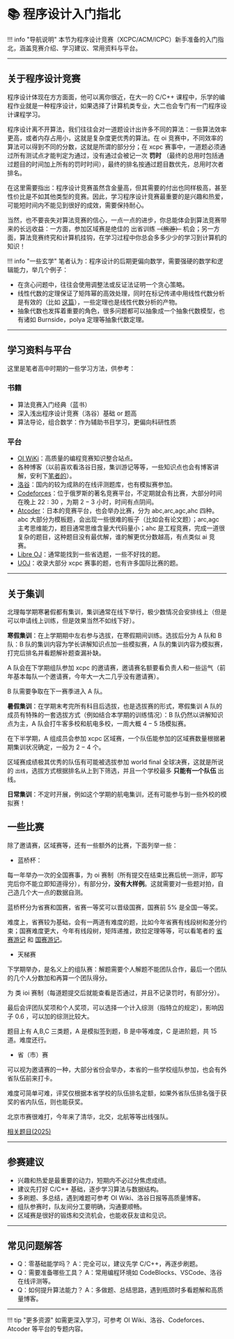 # 📚 程序设计入门指北

!!! info "导航说明"
本节为程序设计竞赛（XCPC/ACM/ICPC）新手准备的入门指北，涵盖竞赛介绍、学习建议、常用资料与平台。

---

## 关于程序设计竞赛

程序设计体现在方方面面，他可以离你很近，在大一的 C/C++ 课程中，乐学的编程作业就是一种程序设计，如果选择了计算机类专业，大二也会专门有一门程序设计课程学习。

程序设计离不开算法，我们往往会对一道题设计出许多不同的算法：一些算法效率更高，或者内存占用小，这就是复杂度更优秀的算法。在 oi 竞赛中，不同效率的算法可以得到不同的分数，这就是所谓的部分分；在 xcpc 赛事中，一道题必须通过所有测试点才能判定为通过，没有通过会被记一次 **罚时** （最终的总用时包括通过题目的时间加上所有的罚时时间），最终的排名按通过题目数优先，总用时次者排名。

在这里需要指出：程序设计竞赛虽然含金量高，但其需要的付出也同样极高，甚至性价比是不如其他类型的竞赛。因此，学习程序设计竞赛最重要的是兴趣和热爱，可能短时间内不能见到很好的成效，需要保持耐心。

当然，也不要丧失对算法竞赛的信心，一点一点的进步，你总能体会到算法竞赛带来的长远收益：一方面，参加区域赛是绝佳的 出省训练 ~~（旅游）~~ 机会；另一方面，算法竞赛终究和计算机挂钩，在学习过程中你总会多多少少的学习到计算机的知识！

!!! info "一些玄学"
笔者认为：程序设计的后期更偏向数学，需要强硬的数学和逻辑能力，举几个例子：

- 在贪心问题中，往往会使用调整法或反证法证明一个贪心策略。
- 线性代数的定理保证了矩阵幂的高效处理，同时在标记传递中用线性代数分析是有效的（比如 [这篇](https://www.cnblogs.com/-cchen-/p/18867852)），一些定理也是线性代数分析的产物。
- 抽象代数也发挥着重要的角色，很多问题都可以抽象成一个抽象代数模型，也有诸如 Burnside，polya 定理等抽象代数定理。

---

## 学习资料与平台

这里是笔者高中时期的一些学习方法，供参考：

### 书籍

- 算法竞赛入门经典（蓝书）
- 深入浅出程序设计竞赛（洛谷）基础 or 题高
- 算法导论，组合数学：作为辅助书目学习，更偏向科研性质

### 平台

- [OI WiKi](https://oi-wiki.org/)：高质量的编程竞赛知识整合站点。
- 各种博客（以前喜欢看洛谷日报，集训游记等等，一些知识点也会有博客讲解，安利下[笔者的](https://www.cnblogs.com/-cchen-)）。
- [洛谷](https://www.luogu.com.cn/)：国内的较为成熟的在线评测题库，也有模拟赛参加。
- [Codeforces](https://codeforces.com/)：位于俄罗斯的著名竞赛平台，不定期就会有比赛，大部分时间在晚上 $22:30$ ，为期 $2-3$ 小时，时间有点阴间。
- [Atcoder](https://atcoder.jp/)：日本的竞赛平台，也会举办比赛，分为 abc,arc,agc,ahc 四种。abc 大部分为模板题，会出现一些很难的板子（比如会有论文题）；arc,agc 主考思维能力，题目通常思维含量大代码量小；ahc 是工程竞赛，完成一道很复杂的题目，这种题目没有最优解，谁的解更优分数越高，有点类似 ai 竞赛。
- [Libre OJ](https://loj.ac/)：通常能找到一些省选题，一些不好找的题。
- [UOJ](https://uoj.ac/)：收录大部分 xcpc 赛事的题，也有许多国际比赛的题。

---

## 关于集训

北理每学期寒暑假都有集训，集训通常在线下举行，极少数情况会安排线上（但是可以申请线上训练，但是效果当然不如线下好）。

**寒假集训**：在上学期期中左右参与选拔，在寒假期间训练。选拔后分为 A 队和 B 队：B 队的集训内容为学长讲解知识点加一些模拟赛，A 队的集训内容为模拟赛，打完后排名并看题解补题查漏补缺。

A 队会在下学期组队参加 xcpc 的邀请赛，邀请赛名额要看负责人和一些运气（前年基本每队一个邀请赛，今年大一大二几乎没有邀请赛）。

B 队需要争取在下一赛季进入 A 队。

**暑假集训**：在学期末考完所有科目后选拔，也是选拔赛的形式，寒假集训 A 队的成员有特殊的一套选拔方式（例如结合本学期的训练情况）：B 队仍然以讲解知识点为主，A 队会打牛客多校和航电多校，一周大概 $4-5$ 场模拟赛。

在下半学期，A 组成员会参加 xcpc 区域赛，一个队伍能参加的区域赛数量根据暑期集训状况确定，一般为 $2-4$ 个。

区域赛成绩极其优秀的队伍有可能被选拔参加 world final 全球决赛，这就是所说的 `出线`，选拔方式根据排名从上到下筛选，并且一个学校最多 **只能有一个队伍** 出线。

**日常集训**：不定时开展，例如这个学期的航电集训，还有可能参与到一些外校的模拟赛！

## 一些比赛

除了邀请赛，区域赛等，还有一些额外的比赛，下面列举一些：

- 蓝桥杯：

每一年举办一次的全国赛事，为 oi 赛制（所有提交在结束比赛后统一测评，即写完后你不能立即知道得分），有部分分，**没有大样例**。这就需要对一些题对拍，自己造几个大一点的数据自测。

蓝桥杯分为省赛和国赛，省赛一等奖可以晋级国赛，国赛前 $5\%$ 是全国一等奖。

难度上，省赛较为基础，会有一两道有难度的题，比如今年省赛有线段树和差分约束；国赛难度更大，今年有线段树，矩阵递推，欧拉定理等等，可以看笔者的 [省赛游记](https://www.luogu.com.cn/article/64vz1zam) 和 [国赛游记](https://www.cnblogs.com/-cchen-/p/18929541)。

- 天梯赛

下学期举办，是名义上的组队赛：解题需要个人解题不能团队合作，最后一个团队的几个人分数加和再算一个团队得分。

为 类 ioi 赛制（每道题提交后就能查看是否通过，并且不记录罚时，有部分分）。

最后会评团队奖项和个人奖项，可以选择一个计入综测（指特立的规定），影响因子 $0.6$ ，可以加的综测比较大。

题目上有 A,B,C 三类题，A 是模拟签到题，B 是中等难度，C 是进阶题，共 $15$ 道。难度还行。

- 省（市）赛

可以视为邀请赛的一种，大部分省份会举办，本省的一些学校组队参加，也会有外省队伍前来打卡。

难度可简单可难，评奖仅根据本省学校的队伍排名定额，如果外省队伍排名强于获奖的省内队伍，则也能获奖。

北京市赛很难打，今年来了清华，北交，北航等等出线强队。

[相关题目(2025)](https://codeforces.com/gym/105851/)

---

## 参赛建议

- 兴趣和热爱是最重要的动力，短期内不必过分焦虑成绩。
- 建议先打好 C/C++ 基础，逐步学习算法与数据结构。
- 多刷题、多总结，遇到难题可参考 OI Wiki、洛谷日报等高质量博客。
- 组队参赛时，队友间分工要明确，沟通要顺畅。
- 区域赛是很好的锻炼和交流机会，也能收获友谊和见识。

---

## 常见问题解答

- Q：零基础能学吗？
  A：完全可以，建议先学 C/C++，再逐步刷题。
- Q：需要准备哪些工具？
  A：常用编程环境如 CodeBlocks、VSCode、洛谷在线评测等。
- Q：如何提升算法能力？
  A：多做题、总结思路，遇到瓶颈时多看题解和高质量博客。

---

!!! tip "更多资源"
如需更深入学习，可参考 OI Wiki、洛谷、Codeforces、Atcoder 等平台的专题内容。
